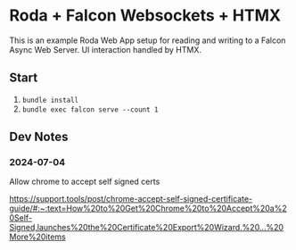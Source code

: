 # Roda + Falcon Websockets + HTMX

This is an example Roda Web App setup for reading and writing to a Falcon Async Web Server. UI interaction handled by HTMX.


## Start

1. `bundle install`
2. `bundle exec falcon serve --count 1`

## Dev Notes

### 2024-07-04

Allow chrome to accept self signed certs

https://support.tools/post/chrome-accept-self-signed-certificate-guide/#:~:text=How%20to%20Get%20Chrome%20to%20Accept%20a%20Self-Signed,launches%20the%20Certificate%20Export%20Wizard.%20...%20More%20items
